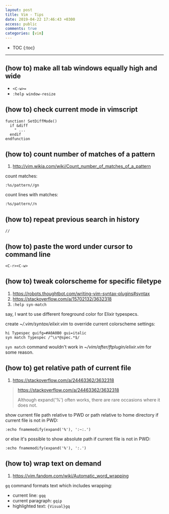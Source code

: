 ```yaml
---
layout: post
title: Vim - Tips
date: 2019-04-22 17:46:43 +0300
access: public
comments: true
categories: [vim]
---
```


<!-- @format -->

<!-- more -->

<!-- prettier-ignore -->
* TOC
{:toc}
<hr>

## (how to) make all tab windows equally high and wide

- `<C-w>=`
- `:help window-resize`

## (how to) check current mode in vimscript

```vim
function! SetDiffMode()
  if &diff
    " ...
  endif
endfunction
```

## (how to) count number of matches of a pattern

1. <http://vim.wikia.com/wiki/Count_number_of_matches_of_a_pattern>

count matches:

```vim
:%s/pattern//gn
```

count lines with matches:

```vim
:%s/pattern//n
```

## (how to) repeat previous search in history

```vim
//
```

## (how to) paste the word under cursor to command line

`<C-r><C-w>`

## (how to) tweak colorscheme for specific filetype

1. <https://robots.thoughtbot.com/writing-vim-syntax-plugins#syntax>
2. <https://stackoverflow.com/a/15702132/3632318>
3. `:help syn-match`

say, I want to use different foreground color for Elixir typespecs.

create _~/.vim/syntax/elixir.vim_ to override current colorscheme settings:

```vim
hi Typespec guifg=#A0A0B0 gui=italic
syn match Typespec /^\s*@spec.*$/
```

`syn match` command wouldn't work in _~/vim/after/ftplugin/elixir.vim_ for some
reason.

## (how to) get relative path of current file

1. <https://stackoverflow.com/a/24463362/3632318>

> <https://stackoverflow.com/a/24463362/3632318>
>
> Although expand('%') often works, there are rare occasions where it does not.

show current file path relative to PWD or path relative to home directory if
current file is not in PWD:

```vim
:echo fnamemodify(expand('%'), ':~:.')
```

or else it's possible to show absolute path if current file is not in PWD:

```vim
:echo fnamemodify(expand('%'), ':.')
```

## (how to) wrap text on demand

1. <https://vim.fandom.com/wiki/Automatic_word_wrapping>

`gq` command formats text which includes wrapping:

- current line: `gqq`
- current paragraph: `gqip`
- highlighted text: `{Visual}gq`
